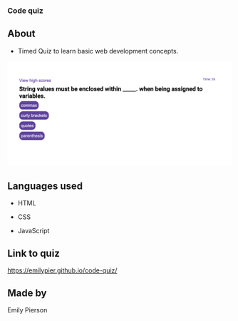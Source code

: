 ### Code quiz

## About

* Timed Quiz to learn basic web development concepts.

![Image of code-quiz.](/assets/code-quiz-screenshot.png)

## Languages used

* HTML

* CSS

* JavaScript

## Link to quiz
https://emilypier.github.io/code-quiz/

## Made by

Emily Pierson